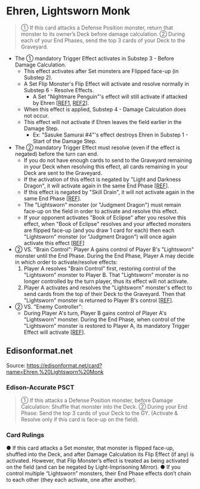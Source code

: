 # Ehren, Lightsworn Monk

> ① If this card attacks a Defense Position monster, return that monster to its owner’s Deck before damage calculation. ② During each of your End Phases, send the top 3 cards of your Deck to the Graveyard.

*   The ① mandatory Trigger Effect activates in Substep 3 - Before Damage Calculation.
    *   This effect activates after Set monsters are Flipped face-up (in Substep 2).
    *   A Set Flip Monster's Flip Effect will activate and resolve normally in Substep 6 - Resolve Effects.
        *   A Set "Nightmare Penguin"'s effect will still activate if attacked by Ehren \[[REF1](https://www.pojo.biz/board/showthread.php?t=554985), [REF2](https://www.pojo.biz/board/showthread.php?t=980131)\].
    *   When this effect is applied, Substep 4 - Damage Calculation does not occur.
    *   This effect will not activate if Ehren leaves the field earlier in the Damage Step.
        *   Ex: "Sasuke Samurai #4"'s effect destroys Ehren in Substep 1 - Start of the Damage Step.
*   The ② mandatory Trigger Effect must resolve (even if the effect is negated) before the turn can end.
    *   If you do not have enough cards to send to the Graveyard remaining in your Deck when resolving this effect, all cards remaining in your Deck are sent to the Graveyard.
    *   If the activation of this effect is negated by "Light and Darkness Dragon", it will activate again in the same End Phase \[[REF](http://duelistgroundz.com/index.php?/topic/137855-end-phase-mandatory-trigger-effects/)\].
    *   If this effect is negated by "Skill Drain", it will not activate again in the same End Phase \[[REF](http://duelistgroundz.com/index.php?/topic/137855-end-phase-mandatory-trigger-effects/)\].
    *   The "Lightsworn" monster (or "Judgment Dragon") must remain face-up on the field in order to activate and resolve this effect.
    *   If your opponent activates "Book of Eclipse" after you resolve this effect, when "Book of Eclipse" resolves and your affected monsters are flipped face-up (and you draw 1 card for each) then each "Lightsworn" monster (or "Judgment Dragon") will once again activate this effect \[[REF](https://www.pojo.biz/board/showthread.php?t=678963)\]
*   ② VS. "Brain Control": Player A gains control of Player B's "Lightsworn" monster until the End Phase. During the End Phase, Player A may decide in which order to activate/resolve effects:
    1.  Player A resolves "Brain Control" first, restoring control of the "Lightsworn" monster to Player B. That "Lightsworn" monster is no longer controlled by the turn player, thus its effect will not activate.
    2.  Player A activates and resolves the "Lightsworn" monster's effect to send cards from the top of their Deck to the Graveyard. Then that "Lightsworn" monster is returned to Player B's control \[[REF](https://www.pojo.biz/board/showthread.php?t=653322)\].
*   ② VS. "Enemy Controller":
    *   During Player A's turn, Player B gains control of Player A's "Lightsworn" monster. During the End Phase, when control of the "Lightsworn" monster is restored to Player A, its mandatory Trigger Effect will activate \[[REF](http://duelistgroundz.com/index.php?/topic/85182-judgment-dragon-and-enemy-controller/)\].

## Edisonformat.net

Source: https://edisonformat.net/card?name=Ehren,%20Lightsworn%20Monk

### Edison-Accurate PSCT

> ① If this attacks a Defense Position monster, before Damage Calculation:
> Shuffle that monster into the Deck.
> ② During your End Phase:
> Send the top 3 cards of your Deck to the GY.
> (Activate & Resolve only if this card is face-up on the field).

### Card Rulings

● If this card attacks a Set monster, that monster is flipped face-up, shuffled into the Deck, and after Damage Calculation its Flip Effect (if any) is activated. However, that Flip Monster’s effect is treated as being activated on the field (and can be negated by Light-Imprisoning Mirror).
● If you control multiple “Lightsworn” monsters, their End Phase effects don’t chain to each other (they each activate, one after another).
            
